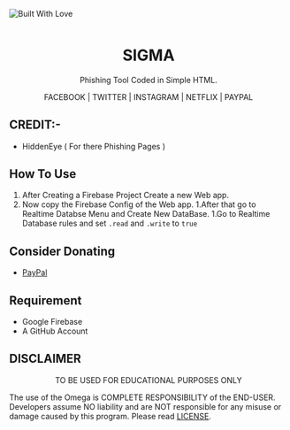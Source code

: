 <p align="left">
  <a><img title="Built With Love" src="https://forthebadge.com/images/badges/built-with-love.svg" ></a>
 </p>
<p align="center" style="font-weight:bolder;font-size:50px">
<center><h1 align="center" >SIGMA</h1></center>
</p>

<p align="center">
Phishing Tool Coded in Simple HTML.
</p>
<p align="center">
FACEBOOK | TWITTER | INSTAGRAM | NETFLIX | PAYPAL
</p>



## CREDIT:-
* HiddenEye ( For there Phishing Pages ) 

## How To Use
 1. After Creating a Firebase Project Create a new Web app.
 1. Now copy the Firebase Config of the Web app.
 1.After that go to Realtime Databse Menu and Create New DataBase.
 1.Go to Realtime Database rules and set ```.read``` and ```.write``` to ```true```


## Consider Donating 
* [PayPal](https://paypal.me/SaritaChaubey/)

## Requirement
* Google Firebase
* A GitHub Account


## DISCLAIMER
<p align="center">
  TO BE USED FOR EDUCATIONAL PURPOSES ONLY
</p>

The use of the Omega is COMPLETE RESPONSIBILITY of the END-USER. Developers assume NO liability and are NOT responsible for any misuse or damage caused by this program. Please read [LICENSE](LICENSE).




